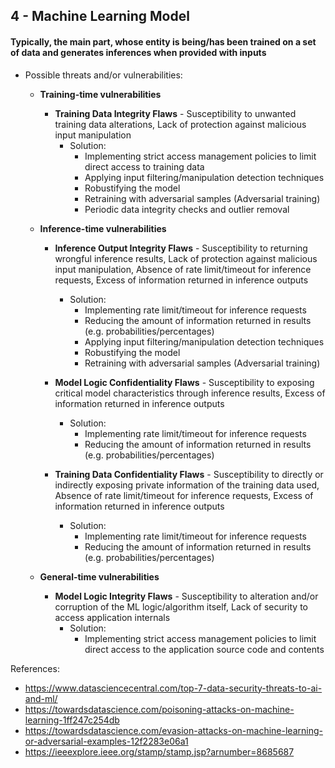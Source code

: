 ## 4 - Machine Learning Model
#### Typically, the main part, whose entity is being/has been trained on a set of data and generates inferences when provided with inputs

- Possible threats and/or vulnerabilities:

	- **Training-time vulnerabilities**
		- **Training Data Integrity Flaws** - Susceptibility to unwanted training data alterations, Lack of protection against malicious input manipulation
			- Solution:
				- Implementing strict access management policies to limit direct access to training data
				- Applying input filtering/manipulation detection techniques
				- Robustifying the model
				- Retraining with adversarial samples (Adversarial training)
				- Periodic data integrity checks and outlier removal

	- **Inference-time vulnerabilities**
		- **Inference Output Integrity Flaws** - Susceptibility to returning wrongful inference results, Lack of protection against malicious input manipulation, Absence of rate limit/timeout for inference requests, Excess of information returned in inference outputs
			- Solution:
   				- Implementing rate limit/timeout for inference requests
				- Reducing the amount of information returned in results (e.g. probabilities/percentages)
				- Applying input filtering/manipulation detection techniques
				- Robustifying the model
				- Retraining with adversarial samples (Adversarial training)

		- **Model Logic Confidentiality Flaws** - Susceptibility to exposing critical model characteristics through inference results, Excess of information returned in inference outputs
			- Solution:
				- Implementing rate limit/timeout for inference requests
				- Reducing the amount of information returned in results (e.g. probabilities/percentages)

		- **Training Data Confidentiality Flaws** - Susceptibility to directly or indirectly exposing private information of the training data used, Absence of rate limit/timeout for inference requests, Excess of information returned in inference outputs
			- Solution:
				- Implementing rate limit/timeout for inference requests
				- Reducing the amount of information returned in results (e.g. probabilities/percentages)

	- **General-time vulnerabilities**
		- **Model Logic Integrity Flaws** - Susceptibility to alteration and/or corruption of the ML logic/algorithm itself, Lack of security to access application internals
			- Solution:
				- Implementing strict access management policies to limit direct access to the application source code and contents

References:

- https://www.datasciencecentral.com/top-7-data-security-threats-to-ai-and-ml/
- https://towardsdatascience.com/poisoning-attacks-on-machine-learning-1ff247c254db
- https://towardsdatascience.com/evasion-attacks-on-machine-learning-or-adversarial-examples-12f2283e06a1
- https://ieeexplore.ieee.org/stamp/stamp.jsp?arnumber=8685687
